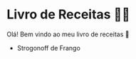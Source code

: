 # Livro de Receitas :man_cook:

Olá! Bem vindo ao meu livro de receitas :wave:

- Strogonoff de Frango